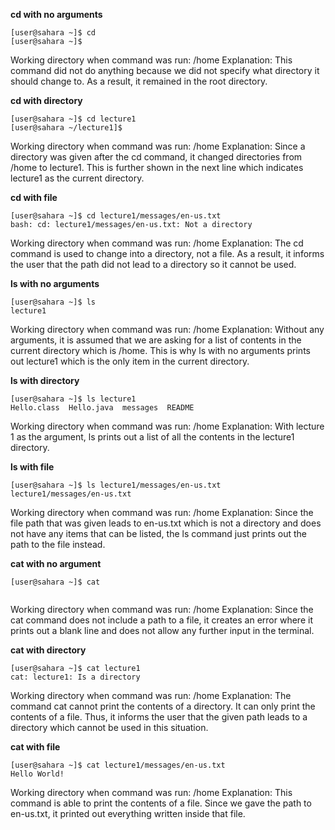 **cd with no arguments**
```
[user@sahara ~]$ cd
[user@sahara ~]$ 
```
Working directory when command was run: /home
Explanation: This command did not do anything because we did not specify what directory it should change to. As a result, it remained in the root directory.

**cd with directory**
```
[user@sahara ~]$ cd lecture1
[user@sahara ~/lecture1]$
```
Working directory when command was run: /home
Explanation: Since a directory was given after the cd command, it changed directories from /home to lecture1. This is further shown in the next line which indicates lecture1 as the current directory.

**cd with file**
```
[user@sahara ~]$ cd lecture1/messages/en-us.txt
bash: cd: lecture1/messages/en-us.txt: Not a directory
```
Working directory when command was run: /home
Explanation: The cd command is used to change into a directory, not a file. As a result, it informs the user that the path did not lead to a directory so it cannot be used.


**ls with no arguments**
```
[user@sahara ~]$ ls
lecture1
```
Working directory when command was run: /home
Explanation: Without any arguments, it is assumed that we are asking for a list of contents in the current directory which is /home. This is why ls with no arguments prints out lecture1 which is the only item in the current directory.

**ls with directory**
```
[user@sahara ~]$ ls lecture1
Hello.class  Hello.java  messages  README
```
Working directory when command was run: /home
Explanation: With lecture 1 as the argument, ls prints out a list of all the contents in the lecture1 directory.  

**ls with file**
```
[user@sahara ~]$ ls lecture1/messages/en-us.txt
lecture1/messages/en-us.txt
```
Working directory when command was run: /home
Explanation: Since the file path that was given leads to en-us.txt which is not a directory and does not have any items that can be listed, the ls command just prints out the path to the file instead.

**cat with no argument**
```
[user@sahara ~]$ cat


```
Working directory when command was run: /home
Explanation: Since the cat command does not include a path to a file, it creates an error where it prints out a blank line and does not allow any further input in the terminal.

**cat with directory**
```
[user@sahara ~]$ cat lecture1
cat: lecture1: Is a directory
```
Working directory when command was run: /home
Explanation: The command cat cannot print the contents of a directory. It can only print the contents of a file. Thus, it informs the user that the given path leads to a directory which cannot be used in this situation.

**cat with file**
```
[user@sahara ~]$ cat lecture1/messages/en-us.txt
Hello World!
```
Working directory when command was run: /home
Explanation: This command is able to print the contents of a file. Since we gave the path to en-us.txt, it printed out everything written inside that file.




